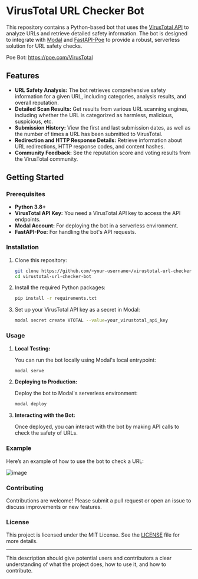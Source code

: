 # VirusTotal URL Checker Bot

This repository contains a Python-based bot that uses the [VirusTotal API](https://www.virustotal.com/) to analyze URLs and retrieve detailed safety information. The bot is designed to integrate with [Modal](https://modal.com/) and [FastAPI-Poe](https://github.com/poe-api/fastapi-poe) to provide a robust, serverless solution for URL safety checks.

Poe Bot: https://poe.com/VirusTotal

## Features

- **URL Safety Analysis:** The bot retrieves comprehensive safety information for a given URL, including categories, analysis results, and overall reputation.
- **Detailed Scan Results:** Get results from various URL scanning engines, including whether the URL is categorized as harmless, malicious, suspicious, etc.
- **Submission History:** View the first and last submission dates, as well as the number of times a URL has been submitted to VirusTotal.
- **Redirection and HTTP Response Details:** Retrieve information about URL redirections, HTTP response codes, and content hashes.
- **Community Feedback:** See the reputation score and voting results from the VirusTotal community.

## Getting Started

### Prerequisites

- **Python 3.8+**
- **VirusTotal API Key:** You need a VirusTotal API key to access the API endpoints.
- **Modal Account:** For deploying the bot in a serverless environment.
- **FastAPI-Poe:** For handling the bot's API requests.

### Installation

1. Clone this repository:

   ```bash
   git clone https://github.com/<your-username>/virustotal-url-checker-bot.git
   cd virustotal-url-checker-bot
   ```

2. Install the required Python packages:

   ```bash
   pip install -r requirements.txt
   ```

3. Set up your VirusTotal API key as a secret in Modal:

   ```bash
   modal secret create VTOTAL --value=your_virustotal_api_key
   ```

### Usage

1. **Local Testing:**

   You can run the bot locally using Modal's local entrypoint:

   ```bash
   modal serve
   ```

2. **Deploying to Production:**

   Deploy the bot to Modal's serverless environment:

   ```bash
   modal deploy
   ```

3. **Interacting with the Bot:**

   Once deployed, you can interact with the bot by making API calls to check the safety of URLs.

### Example

Here’s an example of how to use the bot to check a URL:

![image](https://github.com/user-attachments/assets/087d216a-af81-4748-b945-1a1797653364)


### Contributing

Contributions are welcome! Please submit a pull request or open an issue to discuss improvements or new features.

### License

This project is licensed under the MIT License. See the [LICENSE](LICENSE) file for more details.

---

This description should give potential users and contributors a clear understanding of what the project does, how to use it, and how to contribute.
